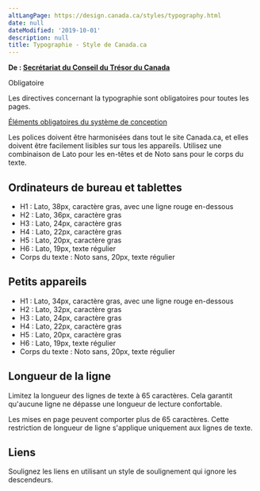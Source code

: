 ```yaml
---
altLangPage: https://design.canada.ca/styles/typography.html
date: null
dateModified: '2019-10-01'
description: null
title: Typographie - Style de Canada.ca
---
```



<p class="gc-byline">
 <strong>
  De :
  <a href="https://www.canada.ca/fr/secretariat-conseil-tresor.html">
   Secrétariat du Conseil du Trésor du Canada
  </a>
 </strong>
</p>

<section>
 <p>
  <span class="label label-danger">
   Obligatoire
  </span>
 </p>
 <p>
  Les directives concernant la typographie sont obligatoires pour toutes les pages.
 </p>
 <p>
  <a href="{{ site.url }}/architecture/elements-obligatoires.html">
   Éléments obligatoires du système de conception
  </a>
 </p>
 <p>
  Les polices doivent être harmonisées dans tout le site Canada.ca, et elles doivent être facilement lisibles sur tous les appareils. Utilisez une combinaison de Lato pour les en-têtes et de Noto sans pour le corps du texte.
 </p>
 <h2>
  Ordinateurs de bureau et tablettes
 </h2>
 <ul>
  <li>
   H1 : Lato, 38px, caractère gras, avec une ligne rouge en-dessous
  </li>
  <li>
   H2 : Lato, 36px, caractère gras
  </li>
  <li>
   H3 : Lato, 24px, caractère gras
  </li>
  <li>
   H4 : Lato, 22px, caractère gras
  </li>
  <li>
   H5 : Lato, 20px, caractère gras
  </li>
  <li>
   H6 : Lato, 19px, texte régulier
  </li>
  <li>
   Corps du texte : Noto sans, 20px, texte régulier
  </li>
 </ul>
 <h2>
  Petits appareils
 </h2>
 <ul>
  <li>
   H1 : Lato, 34px, caractère gras, avec une ligne rouge en-dessous
  </li>
  <li>
   H2 : Lato, 32px, caractère gras
  </li>
  <li>
   H3 : Lato, 24px, caractère gras
  </li>
  <li>
   H4 : Lato, 22px, caractère gras
  </li>
  <li>
   H5 : Lato, 20px, caractère gras
  </li>
  <li>
   H6 : Lato, 19px, texte régulier
  </li>
  <li>
   Corps du texte : Noto sans, 20px, texte régulier
  </li>
 </ul>
 <h2>
  Longueur de la ligne
 </h2>
 <p>
  Limitez la longueur des lignes de texte à 65 caractères. Cela garantit qu'aucune ligne ne dépasse une longueur de lecture confortable.
 </p>
 <p>
  Les mises en page peuvent comporter plus de 65 caractères. Cette restriction de longueur de ligne s'applique uniquement aux lignes de texte.
 </p>
 <h2>
  Liens
 </h2>
 <p>
  Soulignez les liens en utilisant un style de soulignement qui ignore les descendeurs.
 </p>
</section>




